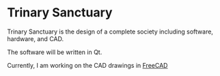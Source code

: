 # Trinary Sanctuary

Trinary Sanctuary is the design of a complete society including software, hardware, and CAD.

The software will be written in Qt.

Currently, I am working on the CAD drawings in [FreeCAD](https://www.freecad.org/)

